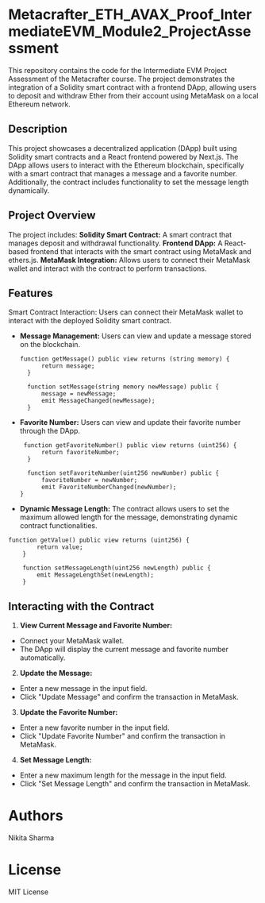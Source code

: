# Metacrafter_ETH_AVAX_Proof_IntermediateEVM_Module2_ProjectAssessment
This repository contains the code for the Intermediate EVM Project Assessment of the Metacrafter course. The project demonstrates the integration of a Solidity smart contract with a frontend DApp, allowing users to deposit and withdraw Ether from their account using MetaMask on a local Ethereum network.
## Description
This project showcases a decentralized application (DApp) built using Solidity smart contracts and a React frontend powered by Next.js. The DApp allows users to interact with the Ethereum blockchain, specifically with a smart contract that manages a message and a favorite number. Additionally, the contract includes functionality to set the message length dynamically.
## Project Overview
The project includes:
**Solidity Smart Contract:** A smart contract that manages deposit and withdrawal functionality.
**Frontend DApp:** A React-based frontend that interacts with the smart contract using MetaMask and ethers.js.
**MetaMask Integration:** Allows users to connect their MetaMask wallet and interact with the contract to perform transactions.
## Features
 Smart Contract Interaction: Users can connect their MetaMask wallet to interact with the deployed Solidity smart contract.
* **Message Management:** Users can view and update a message stored on the blockchain.
  ```
  function getMessage() public view returns (string memory) {
        return message;
    }

    function setMessage(string memory newMessage) public {
        message = newMessage;
        emit MessageChanged(newMessage);
    }
  ```
 
* **Favorite Number:** Users can view and update their favorite number through the DApp.
  ```
   function getFavoriteNumber() public view returns (uint256) {
        return favoriteNumber;
    }

    function setFavoriteNumber(uint256 newNumber) public {
        favoriteNumber = newNumber;
        emit FavoriteNumberChanged(newNumber);
  }
  ```
  
* **Dynamic Message Length:** The contract allows users to set the maximum allowed length for the message, demonstrating dynamic contract functionalities.
```
function getValue() public view returns (uint256) {
        return value;
    }

    function setMessageLength(uint256 newLength) public {
        emit MessageLengthSet(newLength);
    }
```

## Interacting with the Contract
1. **View Current Message and Favorite Number:**
* Connect your MetaMask wallet.
* The DApp will display the current message and favorite number automatically.

2. **Update the Message:**
* Enter a new message in the input field.
* Click "Update Message" and confirm the transaction in MetaMask.

3. **Update the Favorite Number:**
* Enter a new favorite number in the input field.
* Click "Update Favorite Number" and confirm the transaction in MetaMask.

4. **Set Message Length:**
* Enter a new maximum length for the message in the input field.
* Click "Set Message Length" and confirm the transaction in MetaMask.

# Authors
Nikita Sharma

# License
MIT License

